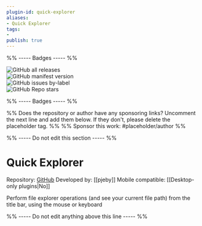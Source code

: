 ```yaml
---
plugin-id: quick-explorer
aliases:
- Quick Explorer
tags: 
- 
publish: true
---
```


%% ----- Badges ----- %%

![GitHub all releases](https://img.shields.io/github/downloads/pjeby/quick-explorer/total?color=573E7A&logo=github&style=for-the-badge)   
![GitHub manifest version](https://img.shields.io/github/manifest-json/v/pjeby/quick-explorer?color=573E7A&logo=github&style=for-the-badge)   
![GitHub issues by-label](https://img.shields.io/github/issues/pjeby/quick-explorer/help%20wanted?color=573E7A&logo=github&style=for-the-badge)   
![GitHub Repo stars](https://img.shields.io/github/stars/pjeby/quick-explorer?color=573E7A&logo=github&style=for-the-badge)

%% ----- Badges ----- %%

%% Does the repository or author have any sponsoring links? Uncomment the next line and add them below. If they don't, please delete the placeholder tag. %%
%% Sponsor this work: #placeholder/author %%

%% ----- Do not edit this section ----- %%

# Quick Explorer

Repository: [GitHub](https://github.com/pjeby/quick-explorer)
Developed by: [[pjeby]]
Mobile compatible: [[Desktop-only plugins|No]]

Perform file explorer operations (and see your current file path) from the title bar, using the mouse or keyboard

%% ----- Do not edit anything above this line ----- %% 
